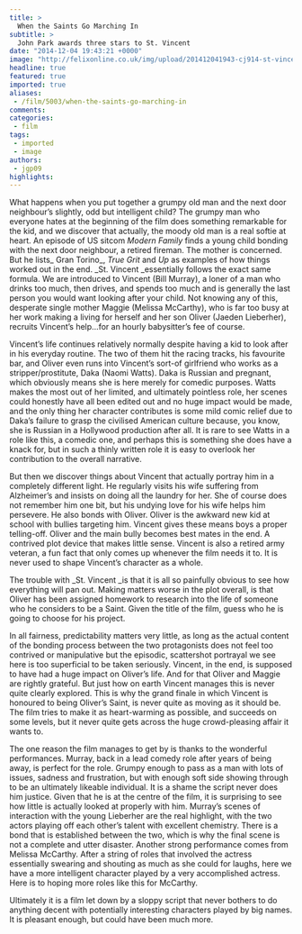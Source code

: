 ```yaml
---
title: >
  When the Saints Go Marching In
subtitle: >
  John Park awards three stars to St. Vincent
date: "2014-12-04 19:43:21 +0000"
image: "http://felixonline.co.uk/img/upload/201412041943-cj914-st-vincent.jpg"
headline: true
featured: true
imported: true
aliases:
 - /film/5003/when-the-saints-go-marching-in
comments:
categories:
 - film
tags:
 - imported
 - image
authors:
 - jgp09
highlights:
---
```


What happens when you put together a grumpy old man and the next door neighbour’s slightly, odd but intelligent child? The grumpy man who everyone hates at the beginning of the film does something remarkable for the kid, and we discover that actually, the moody old man is a real softie at heart. An episode of US sitcom _Modern Family_ finds a young child bonding with the next door neighbour, a retired fireman. The mother is concerned. But he lists_ Gran Torino_, _True Grit_ and _Up_ as examples of how things worked out in the end. _St. Vincent _essentially follows the exact same formula. We are introduced to Vincent (Bill Murray), a loner of a man who drinks too much, then drives, and spends too much and is generally the last person you would want looking after your child. Not knowing any of this, desperate single mother Maggie (Melissa McCarthy), who is far too busy at her work making a living for herself and her son Oliver (Jaeden Lieberher), recruits Vincent’s help…for an hourly babysitter’s fee of course.

Vincent’s life continues relatively normally despite having a kid to look after in his everyday routine. The two of them hit the racing tracks, his favourite bar, and Oliver even runs into Vincent’s sort-of girlfriend who works as a stripper/prostitute, Daka (Naomi Watts). Daka is Russian and pregnant, which obviously means she is here merely for comedic purposes. Watts makes the most out of her limited, and ultimately pointless role, her scenes could honestly have all been edited out and no huge impact would be made, and the only thing her character contributes is some mild comic relief due to Daka’s failure to grasp the civilised American culture because, you know, she is Russian in a Hollywood production after all. It is rare to see Watts in a role like this, a comedic one, and perhaps this is something she does have a knack for, but in such a thinly written role it is easy to overlook her contribution to the overall narrative.

But then we discover things about Vincent that actually portray him in a completely different light. He regularly visits his wife suffering from Alzheimer’s and insists on doing all the laundry for her. She of course does not remember him one bit, but his undying love for his wife helps him persevere. He also bonds with Oliver. Oliver is the awkward new kid at school with bullies targeting him. Vincent gives these means boys a proper telling-off. Oliver and the main bully becomes best mates in the end. A contrived plot device that makes little sense. Vincent is also a retired army veteran, a fun fact that only comes up whenever the film needs it to. It is never used to shape Vincent’s character as a whole.

The trouble with _St. Vincent _is that it is all so painfully obvious to see how everything will pan out. Making matters worse in the plot overall, is that Oliver has been assigned homework to research into the life of someone who he considers to be a Saint. Given the title of the film, guess who he is going to choose for his project.

In all fairness, predictability matters very little, as long as the actual content of the bonding process between the two protagonists does not feel too contrived or manipulative but the episodic, scattershot portrayal we see here is too superficial to be taken seriously. Vincent, in the end, is supposed to have had a huge impact on Oliver’s life. And for that Oliver and Maggie are rightly grateful. But just how on earth Vincent manages this is never quite clearly explored. This is why the grand finale in which Vincent is honoured to being Oliver’s Saint, is never quite as moving as it should be. The film tries to make it as heart-warming as possible, and succeeds on some levels, but it never quite gets across the huge crowd-pleasing affair it wants to.

The one reason the film manages to get by is thanks to the wonderful performances. Murray, back in a lead comedy role after years of being away, is perfect for the role. Grumpy enough to pass as a man with lots of issues, sadness and frustration, but with enough soft side showing through to be an ultimately likeable individual. It is a shame the script never does him justice. Given that he is at the centre of the film, it is surprising to see how little is actually looked at properly with him. Murray’s scenes of interaction with the young Lieberher are the real highlight, with the two actors playing off each other’s talent with excellent chemistry. There is a bond that is established between the two, which is why the final scene is not a complete and utter disaster. Another strong performance comes from Melissa McCarthy. After a string of roles that involved the actress essentially swearing and shouting as much as she could for laughs, here we have a more intelligent character played by a very accomplished actress. Here is to hoping more roles like this for McCarthy.

Ultimately it is a film let down by a sloppy script that never bothers to do anything decent with potentially interesting characters played by big names. It is pleasant enough, but could have been much more.
